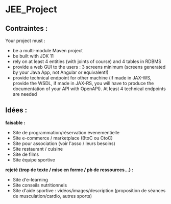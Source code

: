 # JEE_Project

## Contraintes :
Your project must :
- be a multi-module Maven project
- be built with JDK 11
- rely on at least 4 entities (with joints of course) and 4 tables in RDBMS
- provide a web GUI to the users : 3 screens minimum (screens generated by your Java App, not Angular or equivalent!)
- provide technical endpoint for other machine (if made in JAX-WS, provide the WSDL, if made in JAX-RS, you will have to produce the documentation of your API with OpenAPI). At least 4 technical endpoints are needed

## Idées :
**faisable :**
* Site de programmation/réservation évenementielle
* Site e-commerce / marketplace (BtoC ou CtoC)
* Site pour association (voir l'asso / leurs besoins)
* Site restaurant / cuisine
* Site de films
* Site équipe sportive

**rejeté (trop de texte / mise en forme / pb de ressources...) :**
* Site d'e-learning
* Site conseils nutritionnels
* Site d'aide sportive : vidéos/images/description (proposition de séances de musculation/cardio, autres sports)
